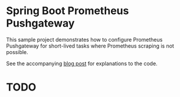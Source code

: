 # Spring Boot Prometheus Pushgateway

This sample project demonstrates how to configure Prometheus Pushgateway for 
short-lived tasks where Prometheus scraping is not possible.

See the accompanying [blog post][blog] for explanations to the code.


# TODO
[blog]: https://thecodeslinger.org